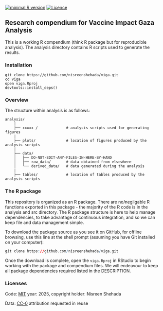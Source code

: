
<!-- README.md is generated from README.Rmd. Please edit that file -->

[![minimal R
version](https://img.shields.io/badge/R%3E%3D-4.4.3-brightgreen.svg)](https://cran.r-project.org/)
[![Licence](https://img.shields.io/github/license/mashape/apistatus.svg)](http://choosealicense.com/licenses/mit/)

## Research compendium for Vaccine Impact Gaza Analysis

This is a working R compendium (think R package but for reproducible
analysis). The analysis directory contains R scripts used to generate
the results.

### Installation

    git clone https://github.com/nisreenshehada/viga.git
    cd viga
    open viga.Rproj
    devtools::install_deps()

### Overview

The structure within analysis is as follows:

    analysis/
        |
        ├── xxxxx /             # analysis scripts used for generating figures
        |
        ├── plots/              # location of figures produced by the analysis scripts
        |
        ├── data/
        │   ├── DO-NOT-EDIT-ANY-FILES-IN-HERE-BY-HAND
        │   ├── raw_data/       # data obtained from elsewhere
        │   └── derived_data/   # data generated during the analysis
        |
        ├── tables/             # location of tables produced by the analysis scripts

### The R package

This repository is organized as an R package. There are no/negligable R
functions exported in this package - the majority of the R code is in
the analysis and src directory. The R package structure is here to help
manage dependencies, to take advantage of continuous integration, and so
we can keep file and data management simple.

To download the package source as you see it on GitHub, for offline
browsing, use this line at the shell prompt (assuming you have Git
installed on your computer):

``` r
git clone https://github.com/nisreenshehada/viga.git
```

Once the download is complete, open the `viga.Rproj` in RStudio to begin
working with the package and compendium files. We will endeavour to keep
all package dependencies required listed in the DESCRIPTION.

### Licenses

Code: [MIT](http://opensource.org/licenses/MIT) year: 2025, copyright
holder: Nisreen Shehada

Data: [CC-0](http://creativecommons.org/publicdomain/zero/1.0/)
attribution requested in reuse
